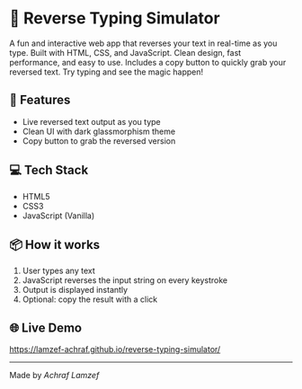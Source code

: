  # 🔁 Reverse Typing Simulator

A fun and interactive web app that reverses your text in real-time as you type. Built with HTML, CSS, and JavaScript. Clean design, fast performance, and easy to use. Includes a copy button to quickly grab your reversed text. Try typing and see the magic happen!  

## 🚀 Features
- Live reversed text output as you type
- Clean UI with dark glassmorphism theme
- Copy button to grab the reversed version

## 💻 Tech Stack
- HTML5
- CSS3
- JavaScript (Vanilla)

## 📦 How it works
1. User types any text
2. JavaScript reverses the input string on every keystroke
3. Output is displayed instantly
4. Optional: copy the result with a click

## 🌐 Live Demo
https://lamzef-achraf.github.io/reverse-typing-simulator/

---

Made by *Achraf Lamzef*
